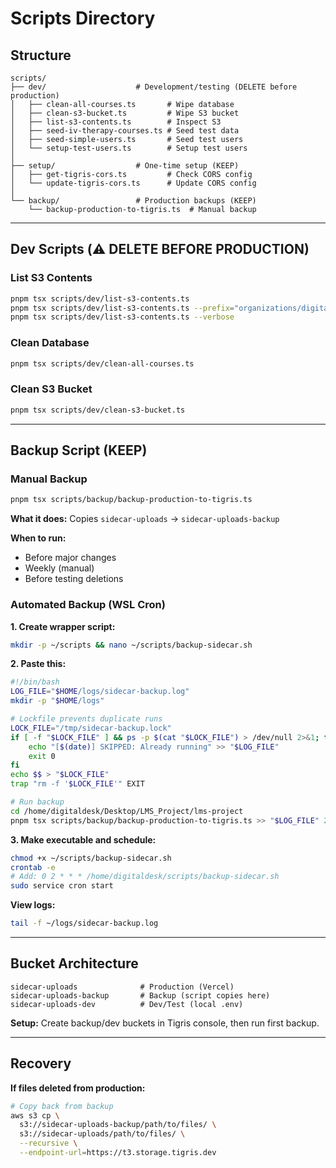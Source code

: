 # Scripts Directory

## Structure

```
scripts/
├── dev/                    # Development/testing (DELETE before production)
│   ├── clean-all-courses.ts       # Wipe database
│   ├── clean-s3-bucket.ts         # Wipe S3 bucket
│   ├── list-s3-contents.ts        # Inspect S3
│   ├── seed-iv-therapy-courses.ts # Seed test data
│   ├── seed-simple-users.ts       # Seed test users
│   └── setup-test-users.ts        # Setup test users
│
├── setup/                  # One-time setup (KEEP)
│   ├── get-tigris-cors.ts         # Check CORS config
│   └── update-tigris-cors.ts      # Update CORS config
│
└── backup/                 # Production backups (KEEP)
    └── backup-production-to-tigris.ts  # Manual backup
```

---

## Dev Scripts (⚠️ DELETE BEFORE PRODUCTION)

### List S3 Contents

```bash
pnpm tsx scripts/dev/list-s3-contents.ts
pnpm tsx scripts/dev/list-s3-contents.ts --prefix="organizations/digital-desk"
pnpm tsx scripts/dev/list-s3-contents.ts --verbose
```

### Clean Database

```bash
pnpm tsx scripts/dev/clean-all-courses.ts
```

### Clean S3 Bucket

```bash
pnpm tsx scripts/dev/clean-s3-bucket.ts
```

---

## Backup Script (KEEP)

### Manual Backup

```bash
pnpm tsx scripts/backup/backup-production-to-tigris.ts
```

**What it does:** Copies `sidecar-uploads` → `sidecar-uploads-backup`

**When to run:**

- Before major changes
- Weekly (manual)
- Before testing deletions

### Automated Backup (WSL Cron)

**1. Create wrapper script:**

```bash
mkdir -p ~/scripts && nano ~/scripts/backup-sidecar.sh
```

**2. Paste this:**

```bash
#!/bin/bash
LOG_FILE="$HOME/logs/sidecar-backup.log"
mkdir -p "$HOME/logs"

# Lockfile prevents duplicate runs
LOCK_FILE="/tmp/sidecar-backup.lock"
if [ -f "$LOCK_FILE" ] && ps -p $(cat "$LOCK_FILE") > /dev/null 2>&1; then
    echo "[$(date)] SKIPPED: Already running" >> "$LOG_FILE"
    exit 0
fi
echo $$ > "$LOCK_FILE"
trap "rm -f '$LOCK_FILE'" EXIT

# Run backup
cd /home/digitaldesk/Desktop/LMS_Project/lms-project
pnpm tsx scripts/backup/backup-production-to-tigris.ts >> "$LOG_FILE" 2>&1
```

**3. Make executable and schedule:**

```bash
chmod +x ~/scripts/backup-sidecar.sh
crontab -e
# Add: 0 2 * * * /home/digitaldesk/scripts/backup-sidecar.sh
sudo service cron start
```

**View logs:**

```bash
tail -f ~/logs/sidecar-backup.log
```

---

## Bucket Architecture

```
sidecar-uploads              # Production (Vercel)
sidecar-uploads-backup       # Backup (script copies here)
sidecar-uploads-dev          # Dev/Test (local .env)
```

**Setup:** Create backup/dev buckets in Tigris console, then run first backup.

---

## Recovery

**If files deleted from production:**

```bash
# Copy back from backup
aws s3 cp \
  s3://sidecar-uploads-backup/path/to/files/ \
  s3://sidecar-uploads/path/to/files/ \
  --recursive \
  --endpoint-url=https://t3.storage.tigris.dev
```
